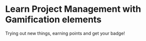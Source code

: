 # Learn Project Management with Gamification elements

Trying out new things, earning points and get your badge!

